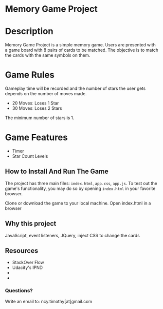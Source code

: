 # Memory Game Project

# Description
Memory Game Project is a simple memory game. Users are presented with a game board with 8 pairs of cards to be matched. The objective is to match the cards with the same symbols on them. 

# Game Rules
Gameplay time will be recorded and the number of stars the user gets depends on the number of moves made. 

- 20 Moves: Loses 1 Star
- 30 Moves: Loses 2 Stars

The minimum number of stars is 1. 

# Game Features
- Timer
- Star Count Levels



## How to Install And Run The Game

The project has three main files: `index.html`, `app.css`, `app.js`. To test out the game's functionality, you may do so by opening `index.html` in your favorite browser.

Clone or download the game to your local machine. Open index.html in a browser

## Why this project

JavaScript, event listeners, JQuery, inject CSS to change the cards

## Resources

* StackOver Flow
* Udacity's IPND
* 
*

### Questions?
Write an email to: ncy.timothy[at]gmail.com
